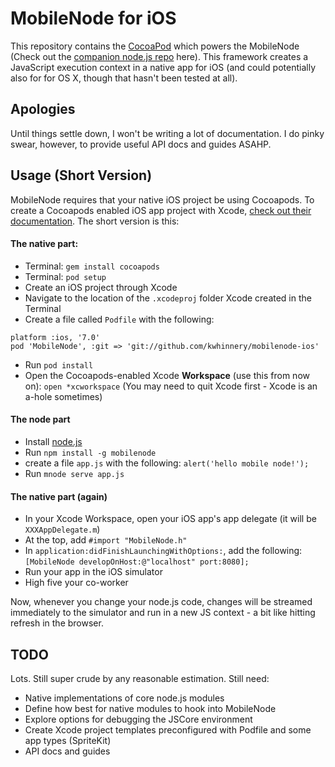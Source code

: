 # MobileNode for iOS

This repository contains the [CocoaPod](http://cocoapods.org/) which powers the MobileNode (Check out the [companion node.js repo](https://github.com/kwhinnery/mobilenode) here).  This framework creates a JavaScript execution context in a native app for iOS (and could potentially also for for OS X, though that hasn't been tested at all).

## Apologies

Until things settle down, I won't be writing a lot of documentation. I do pinky swear, however, to provide useful API docs and guides ASAHP.

## Usage (Short Version)

MobileNode requires that your native iOS project be using Cocoapods.  To create a Cocoapods enabled iOS app project with Xcode, [check out their documentation](http://cocoapods.org/).  The short version is this:

#### The native part:
* Terminal: `gem install cocoapods`
* Terminal: `pod setup`
* Create an iOS project through Xcode
* Navigate to the location of the `.xcodeproj` folder Xcode created in the Terminal
* Create a file called `Podfile` with the following:

~~~
platform :ios, '7.0'
pod 'MobileNode', :git => 'git://github.com/kwhinnery/mobilenode-ios'
~~~

* Run `pod install`
* Open the Cocoapods-enabled Xcode __Workspace__ (use this from now on): `open *xcworkspace` (You may need to quit Xcode first - Xcode is an a-hole sometimes)

#### The node part
* Install [node.js](http://nodejs.org/)
* Run `npm install -g mobilenode`
* create a file `app.js` with the following: `alert('hello mobile node!');`
* Run `mnode serve app.js`

#### The native part (again)
* In your Xcode Workspace, open your iOS app's app delegate (it will be `XXXAppDelegate.m`)
* At the top, add `#import "MobileNode.h"`
* In `application:didFinishLaunchingWithOptions:`, add the following: `[MobileNode developOnHost:@"localhost" port:8080];`
* Run your app in the iOS simulator
* High five your co-worker

Now, whenever you change your node.js code, changes will be streamed immediately to the simulator and run in a new JS context - a bit like hitting refresh in the browser.

## TODO

Lots.  Still super crude by any reasonable estimation.  Still need:

* Native implementations of core node.js modules
* Define how best for native modules to hook into MobileNode
* Explore options for debugging the JSCore environment
* Create Xcode project templates preconfigured with Podfile and some app types (SpriteKit)
* API docs and guides

